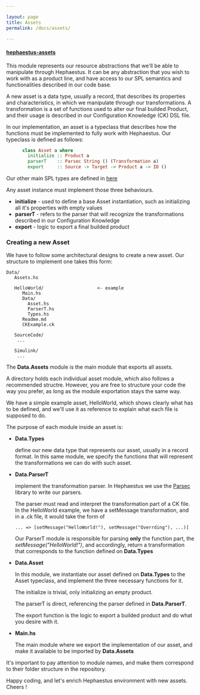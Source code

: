 ```yaml
---

layout: page
title: Assets
permalink: /docs/assets/

---
```



#### [hephaestus-assets](https://github.com/hephaestus-ng/hephaestus-assets)

This module represents our resource abstractions that we'll be able to manipulate through Hephaestus. It can be any abstraction that you wish to work with as a product line, and have access to our SPL semantics and functionalities described in our code base.

A new asset is a data type, usually a record, that describes its properties and characteristics, in which we manipulate through our transformations. A transformation is a set of functions used to alter our final builded Product, and their usage is described in our Configuration Knowledge (CK) DSL file.

In our implementation, an asset is a typeclass that describes how the functions must be implemented to fully work with Hephaestus. Our typeclass is defined as follows:

```haskell
      class Asset a where
        initialize :: Product a
        parserT    :: Parsec String () (Transformation a)
        export     :: Source -> Target -> Product a -> IO ()
```


Our other main SPL types are defined in [here](https://github.com/hephaestus-ng/hephaestus-spl/blob/master/src/Data/SPL.hs)

Any asset instance must implement those three behaviours.

*   **initialize** \- used to define a base Asset instantiation, such as initializing all it's properties with empty values
*   **parserT** \- refers to the parser that will recognize the transformations described in our Configuration Knowledge
*   **export** \- logic to export a final builded product



### Creating a new Asset

We have to follow some architectural designs to create a new asset. Our structure to implement one takes this form:

```
Data/
   Assets.hs

   HelloWorld/                    <- example
      Main.hs
      Data/
        Asset.hs
        ParserT.hs
        Types.hs
      Readme.md
      CKExample.ck

   SourceCode/
    ...

   Simulink/
    ...
```


The **Data.Assets** module is the main module that exports all assets.

A directory holds each individual asset module, which also follows a recommended structre. However, you are free to structure your code the way you prefer, as long as the module exportation stays the same way.

We have a simple example asset, HelloWorld, which shows clearly what has to be defined, and we'll use it as reference to explain what each file is supposed to do.

The purpose of each module inside an asset is:

*   **Data.Types**  

    define our new data type that represents our asset, usually in a record format. In this same module, we specify the functions that will represent the transformations we can do with such asset.

*   **Data.ParserT**  

    implement the transformation parser. In Hephaestus we use the [Parsec](http://hackage.haskell.org/package/parsec) library to write our parsers.

    The parser must read and interpret the transformation part of a CK file. In the HelloWorld example, we have a setMessage transformation, and in a .ck file, it would take the form of

    ```
    ... => [setMessage("HelloWorld!"), setMessage("Overrding"), ...)]
    ```

    Our ParserT module is responsible for parsing **only** the function part, the *setMessage("HelloWorld!")*, and accordingly, return a transformation that corresponds to the function defined on **Data.Types**

*   **Data.Asset**

    In this module, we instantiate our asset defined on **Data.Types** to the Asset typeclass, and implement the three necessary functions for it.

    The initialize is trivial, only initializing an empty product.

    The parserT is direct, referencing the parser defined in **Data.ParserT**.

    The export function is the logic to export a builded product and do what you
    desire with it.

*   **Main.hs**    

    The main module where we export the implementation of our asset, and make it available to be imported by **Data.Assets**

It's important to pay attention to module names, and make them correspond to their folder structure in the repository.

Happy coding, and let's enrich Hephaestus environment with new assets. Cheers !
